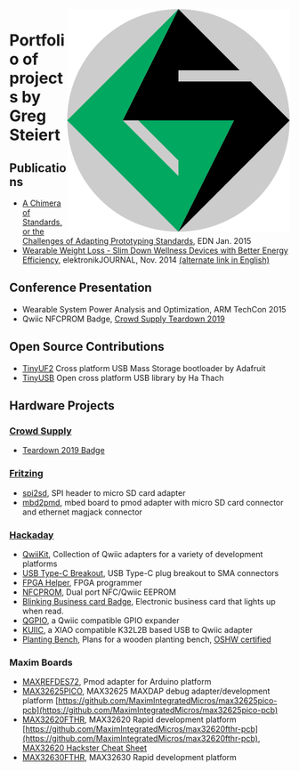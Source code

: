 <img style="float: right;" src="img/gs.svg">

# Portfolio of projects by Greg Steiert

## Publications

* [A Chimera of Standards, or the Challenges of Adapting Prototyping Standards](https://www.edn.com/design/analog/4438443/A-Chimera-of-Standards--or-the-Challenges-of-Adapting-Prototyping-Standards), EDN Jan. 2015
* [Wearable Weight Loss - Slim Down Wellness Devices with Better Energy Efficiency](https://www.elektronikjournal.de/wp-content/uploads/sites/8/2014/11/eJL_2014_07_Internet-PDF_gepr.pdf), elektronikJOURNAL, Nov. 2014 [(alternate link in English)](https://www.maximintegrated.com/en/app-notes/index.mvp/id/5949)

## Conference Presentation

* Wearable System Power Analysis and Optimization, ARM TechCon 2015
* Qwiic NFCPROM Badge, [Crowd Supply Teardown 2019](https://www.crowdsupply.com/teardown/portland-2019/sessions)

## Open Source Contributions

* [TinyUF2](https://github.com/adafruit/tinyuf2/graphs/contributors) Cross platform USB Mass Storage bootloader by Adafruit
* [TinyUSB](https://github.com/hathach/tinyusb/graphs/contributors) Open cross platform USB library by Ha Thach

## Hardware Projects

### [Crowd Supply](https://www.crowdsupply.com/steiert-solutions)

* [Teardown 2019 Badge](https://upverter.com/design/gsteiert/teardown2019/)

### [Fritzing](http://fritzing.org/profiles/gsteiert/)

* [spi2sd](http://fritzing.org/projects/spi2sd), SPI header to micro SD card adapter
* [mbd2pmd](http://fritzing.org/projects/mbd2pmd), mbed board to pmod adapter with micro SD card connector and ethernet magjack connector

### [Hackaday](https://hackaday.io/gsteiert)

* [QwiiKit](https://hackaday.io/project/173961-qwiikit), Collection of Qwiic adapters for a variety of development platforms
* [USB Type-C Breakout](https://hackaday.io/project/166611-usb-type-c-breakout-board), USB Type-C plug breakout to SMA connectors
* [FPGA Helper](https://hackaday.io/project/160254-fpga-helper), FPGA programmer
* [NFCPROM](https://hackaday.io/project/160582-qwiic-nfcprom), Dual port NFC/Qwiic EEPROM
* [Blinking Business card Badge](https://hackaday.io/project/160590-blinking-business-card-badge-b3), Electronic business card that lights up when read.
* [QGPIO](https://hackaday.io/project/173648-qgpio), a Qwiic compatible GPIO expander
* [KUIIC](https://hackaday.io/project/183092-kuiic), a XIAO compatible K32L2B based USB to Qwiic adapter
* [Planting Bench](https://hackaday.io/project/173729-planting-bench), Plans for a wooden planting bench, [OSHW certified](https://certification.oshwa.org/us000646.html)

### Maxim Boards

* [MAXREFDES72](https://www.maximintegrated.com/en/design/reference-design-center/system-board/5878.html), Pmod adapter for Arduino platform
* [MAX32625PICO](https://www.maximintegrated.com/en/products/microcontrollers/MAX32625PICO.html), MAX32625 MAXDAP debug adapter/development platform [https://github.com/MaximIntegratedMicros/max32625pico-pcb](https://github.com/MaximIntegratedMicros/max32625pico-pcb)
* [MAX32620FTHR](https://www.maximintegrated.com/en/products/microcontrollers/MAX32620FTHR.html), MAX32620 Rapid development platform [https://github.com/MaximIntegratedMicros/max32620fthr-pcb](https://github.com/MaximIntegratedMicros/max32620fthr-pcb), [MAX32620 Hackster Cheat Sheet](https://www.hackster.io/switches/max32620fthr-cheat-sheet-aee102)
* [MAX32630FTHR](https://www.maximintegrated.com/en/products/microcontrollers/MAX32630FTHR.html), MAX32630 Rapid development platform
